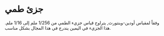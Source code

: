# جزئ طمي

وفقاً لمقياس أودين-وينتورث, يتراوح قياس جزيء الطمي من 1/256 ملم إلى 1/16 ملم.
هذا الجزيء في اليمين يندرج في هذا المجال بشكل مناسب.
